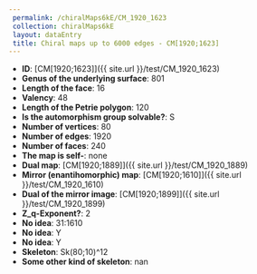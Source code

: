 ```yaml
--- 
 permalink: /chiralMaps6kE/CM_1920_1623 
 collection: chiralMaps6kE
 layout: dataEntry
 title: Chiral maps up to 6000 edges - CM[1920;1623]
---
```


- **ID**: [CM[1920;1623]]({{ site.url }}/test/CM_1920_1623)
- **Genus of the underlying surface**: 801
- **Length of the face**: 16
- **Valency**: 48
- **Length of the Petrie polygon**: 120
- **Is the automorphism group solvable?**: S
- **Number of vertices**: 80
- **Number of edges**: 1920
- **Number of faces**: 240
- **The map is self-**: none
- **Dual map**: [CM[1920;1889]]({{ site.url }}/test/CM_1920_1889)
- **Mirror (enantihomorphic) map**: [CM[1920;1610]]({{ site.url }}/test/CM_1920_1610)
- **Dual of the mirror image**: [CM[1920;1899]]({{ site.url }}/test/CM_1920_1899)
- **Z_q-Exponent?**: 2
- **No idea**:  31:1610
- **No idea**: Y
- **No idea**: Y
- **Skeleton**: Sk(80;10)^12
- **Some other kind of skeleton**: nan
